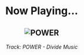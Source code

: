 <div align="center"> 
<h1>Now Playing...</h1>

![POWER](https://i.scdn.co/image/ab67616d00001e020437c0f524487598c0638b06)
--
_<p>Track: POWER - Divide Music </p>_
</div>
